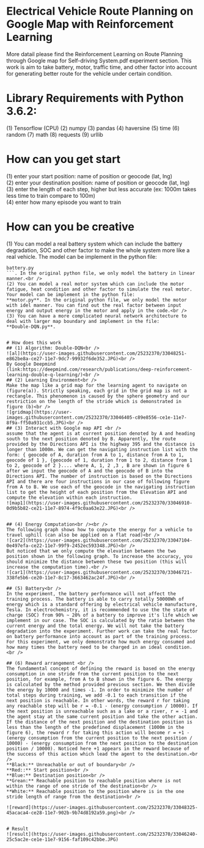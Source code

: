 # Electrical Vehicle Route Planning on Google Map with Reinforcement Learning
More datail please find the Reinforcement Learning on Route Planning through Google map for Self-driving System.pdf experiment section. This work is aim to take battery, motor, traffic time, and other factor into account for generating better route for the vehicle under certain condition.

# Library Requirements with Python 3.6.2:
(1) Tensorflow (CPU)
(2) numpy
(3) pandas
(4) haversine
(5) time
(6) random
(7) math
(8) requests
(9) urllib

# How can you get start
(1) enter your start position: name of position or geocode (lat, lng)<br />
(2) enter your destination position: name of position or geocode (lat, lng)<br />
(3) enter the length of each step, higher but less accurate (ex: 1000m takes less time to train compare to 100m)<br />
(4) enter how many episode you want to train<br />

# How can you be creative <br />
(1) You can model a real battery system which can include the battery degradation, SOC and other factor to make the whole system more like a real vehicle. The model can be implement in the python file: 
```
battery.py
```. In the original python file, we only model the battery in linear manner.<br />
(2) You can model a real motor system which can include the motor fatigue, heat condition and other factor to simulate the real motor. Your model can be implement in the python file:
**motor.py**. In the original python file, we only model the motor with idel manner. You can find out the real factor between input energy and output energy in the motor and apply in the code.<br />
(3) You can have a more complicated neural network architecture to deal with larger map boundary and implement in the file:
**Double-DQN.py**.


# How does this work
## (1) Algorithm: Double-DQN<br />
![al](https://user-images.githubusercontent.com/25232370/33048251-e862be8a-ce27-11e7-9dc7-99932f6de352.JPG)<br />
By Google Deepmind (link:https://deepmind.com/research/publications/deep-reinforcement-learning-double-q-learning/)<br />
## (2) Learning Environment<br />
Make the map like a grid map for the learning agent to navigate on (figure(a)). Strictly speaking, each grid in the grid map is not a rectangle. This phenomenon is caused by the sphere geometry and our restriction on the length of the stride which is demonstrated in figure (b)<br />
![gridmap](https://user-images.githubusercontent.com/25232370/33046405-c89e8556-ce1e-11e7-8f9a-ff50a931ccb5.JPG)<br />
## (3) Interact with Google map API <br />
assume that the agent is at current position denoted by A and heading south to the next position denoted by B. Apparently, the route provided by the Directions API is the highway 395 and the distance is longer than 1000m. We can get the navigating instruction list with the form: { geocode of A, duration from A to 1, distance from A to 1, geocode of 1 }, {geocode of 1, duration from 1 to 2, distance from 1 to 2, geocode of 2 }.... where A, 1, 2 ,3 , B are shown in figure 6 after we input the geocode of A and the geocode of B into the Directions API. The number of instruction is based on the Directions API and there are four instructions in our case of following figure from A to B. We use each of the geocode in the navigating instruction list to get the height of each position from the Elevation API and compute the elevation within each instruction.
![map1](https://user-images.githubusercontent.com/25232370/33046910-0d9b5b82-ce21-11e7-8974-4f9c0aa63e22.JPG)<br />


## (4) Energy Computation<br /><br />
The following graph shows how to compute the energy for a vehicle to travel uphill (can also be applied on a flat road)<br />
![car2](https://user-images.githubusercontent.com/25232370/33047104-0e497efa-ce22-11e7-99f9-2452ec593348.JPG)<br />
But noticed that we only compute the elevation between the two position shown in the following graph. To increase the accuracy, you should minimize the distance between these two position (this will increase the computation time).<br />
![car1](https://user-images.githubusercontent.com/25232370/33046721-338fe5b6-ce20-11e7-8c17-3663462ac24f.JPG)<br />

## (5) Battery<br />
In the experiment, the battery performance will not affect the training process. The battery is able to carry totally 50000Wh of energy which is a standard offering by electrical vehicle manufacture, Tesla. In electrochemistry, it is recommended to use the the state of charge (SOC) from 90% ~ 20% of a battery to improve it's life which we implement in our case. The SOC is calculated by the ratio between the current energy and the total energy. We will not take the battery degradation into the experiment. Further work can take the real factor on battery performance into account as part of the training process. For this experiment, we only demonstrate how much energy consumed and how many times the battery need to be charged in an ideal condition. <br />

## (6) Reward arrangement <br />
The fundamental concept of defining the reward is based on the energy consumption in one stride from the current position to the next position, for example, from A to B shown in the figure 6. The energy is calculated by the method provided previous section. We then divide the energy by 10000 and times -1. In order to minimize the number of total steps during training, we add -0.1 to each transition if the next position is reachable. In other words, the reward r for taking any reachable step will be r = -0.1 - (energy consumption / 10000). If the next position is unreachable such as a lake or a river, r = -1 and the agent stay at the same current position and take the other action. If the distance of the next position and the destination position is less than the length of the predefined displacement (1000m in the figure 6), the reward r for taking this action will become r = +1 - (energy consumption from the current position to the next position / 10000) - (energy consumption from the next position to the destination position / 10000). Noticed here +1 appears in the reward because of the success of this action which lead the agent to the destination.<br />  
**Black:** Unreachable or out of boundary<br />  
**Red::** Start position<br />  
**Blue:** Destination position<br />  
**Grean:** Reachable position to reachable position where is not within the range of one stride of the destination<br />  
**White:** Reachable position to the position where is in the one stride length of range from the destination<br />   

![reward](https://user-images.githubusercontent.com/25232370/33048325-45acaca4-ce28-11e7-902b-9b74d8192a59.png)<br />


# Result
![result](https://user-images.githubusercontent.com/25232370/33046240-25c5ac2e-ce1e-11e7-9156-faf109c42bbe.JPG)
